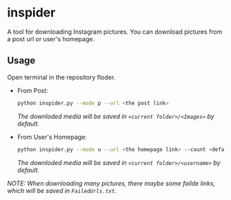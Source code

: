 # inspider
A tool for downloading Instagram pictures.
You can download pictures from a post url or user's homepage.

## Usage
Open terminal in the repository floder.
- From Post:
    ```bash
    python inspider.py --mode p --url <the post link>
    ```
    *The downloded media will be saved in `<current folder>/<Images>` by default.*

- From User's Homepage:
    ```bash
    python inspider.py --mode u --url <the homepage link> --count <default 20>
    ```
    *The downloded media will be saved in `<current folder>/<username>` by default.*

*NOTE: When downloading many pictures, there maybe some failde links, which will be saved in `FailedUrls.txt`.*